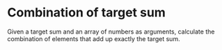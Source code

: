 # Combination of target sum
Given a target sum and an array of numbers as arguments, calculate the combination of elements that add up exactly the target sum.